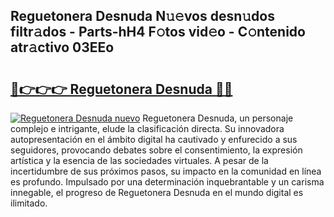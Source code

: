 ## Reguetonera Desnuda N𝚞𝚎vos desn𝚞dos filtr𝚊dos - Parts-hH4 F𝚘tos vid𝚎o - C𝚘ntenido atr𝚊ctivo 03EEo

# <h2><a href="http://mbb3iy.tromn.icu/?c=Reguetonera+Desnuda">🔗👉👉👉 Reguetonera Desnuda 🔗🔗</a></h2>

[![Reguetonera Desnuda nuevo](https://i.imgur.com/pEAQMta.gif)](http://mbb3iy.tromn.icu/?c=Reguetonera+Desnuda)
Reguetonera Desnuda, un personaje complejo e intrigante, elude la clasificación directa. Su innovadora autopresentación en el ámbito digital ha cautivado y enfurecido a sus seguidores, provocando debates sobre el consentimiento, la expresión artística y la esencia de las sociedades virtuales. A pesar de la incertidumbre de sus próximos pasos, su impacto en la comunidad en línea es profundo. Impulsado por una determinación inquebrantable y un carisma innegable, el progreso de Reguetonera Desnuda en el mundo digital es ilimitado.
